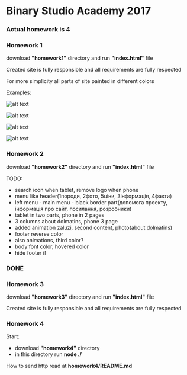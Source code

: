 # Binary Studio Academy 2017

### Actual homework is __4__
### Homework 1

download __"homework1"__ directory and run __"index.html"__ file

Created site is fully responsible and all requirements are fully respected

For more simplicity all parts of site painted in different colors

Examples:

![alt text](http://imgur.com/yAfXxPs.jpg "Logo Title Text 1")

![alt text](http://imgur.com/EVF65EC.jpg "Logo Title Text 1")

![alt text](http://imgur.com/2R3Dg6N.jpg "Logo Title Text 1")

![alt text](http://imgur.com/nktz0dC.jpg "Logo Title Text 1")


### Homework 2

download __"homework2"__ directory and run __"index.html"__ file

TODO:
* search icon when tablet, remove logo when phone
* menu like header(1породи, 2фото, 5ціни, 3інформація, 4факти)
* left menu - main menu - black border part(допомога проекту, інформація про сайт, посилання, розробники)
* tablet in two parts, phone in 2 pages
* 3 columns about dolmatins, phone 3 page
* added animation zaluzi, second content, photo(about dolmatins)
* footer reverse color
* also animations, third color?
* body font color, hovered color
* hide footer if 
### DONE

### Homework 3
download __"homework3"__ directory and run __"index.html"__ file

Created site is fully responsible and all requirements are fully respected

### Homework 4
Start:
* download __"homework4"__ directory
* in this directory run __node ./__

How to send http read at __homework4/README.md__